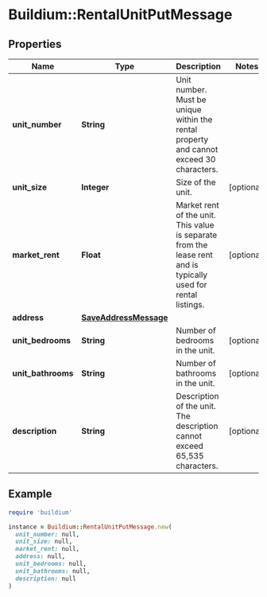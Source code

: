 # Buildium::RentalUnitPutMessage

## Properties

| Name | Type | Description | Notes |
| ---- | ---- | ----------- | ----- |
| **unit_number** | **String** | Unit number. Must be unique within the rental property and cannot exceed 30 characters. |  |
| **unit_size** | **Integer** | Size of the unit. | [optional] |
| **market_rent** | **Float** | Market rent of the unit. This value is separate from the lease rent and is typically used for rental listings. | [optional] |
| **address** | [**SaveAddressMessage**](SaveAddressMessage.md) |  |  |
| **unit_bedrooms** | **String** | Number of bedrooms in the unit. | [optional] |
| **unit_bathrooms** | **String** | Number of bathrooms in the unit. | [optional] |
| **description** | **String** | Description of the unit. The description cannot exceed 65,535 characters. | [optional] |

## Example

```ruby
require 'buildium'

instance = Buildium::RentalUnitPutMessage.new(
  unit_number: null,
  unit_size: null,
  market_rent: null,
  address: null,
  unit_bedrooms: null,
  unit_bathrooms: null,
  description: null
)
```

